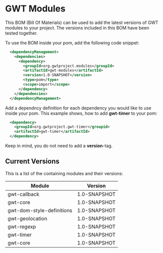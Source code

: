 # GWT Modules
This BOM (Bill Of Materials) can be used to add the latest versions of GWT modules to your project. The versions included in this BOM have been tested together.   

To use the BOM inside your pom, add the following code snippet:
```xml
  <dependencyManagement>
    <dependencies>
      <dependency>
        <groupId>org.gwtproject.modules</groupId>
        <artifactId>gwt-modules</artifactId>
        <version>1.0-SNAPSHOT</version>
        <type>pom</type>
        <scope>import</scope>
      </dependency>
    </dependencies>
  </dependencyManagement>
```
Add a dependncy definition for each dependency you would like to use inside your pom.
This example shows, how to add **gwt-timer** to your pom:
```xml
  <dependency>
    <groupId>org.gwtproject.gwt-timer</groupid>
    <artifactId>gwt-timer</artifactId>
  </dependency>
```
Keep in mind, you do not need to add a **version**-tag.

## Current Versions

This is a list of the containing modules and their versions:

| Module                            | Version               |
|-----------------------------------|:---------------------:|
| gwt-callback                      |  1.0-SNAPSHOT         |
| gwt-core                          |  1.0-SNAPSHOT         |
| gwt-dom-style-definitions         |  1.0-SNAPSHOT         |
| gwt-geolocation                   |  1.0-SNAPSHOT         |
| gwt-regexp                        |  1.0-SNAPSHOT         |
| gwt-timer                         |  1.0-SNAPSHOT         |
| gwt-core                          |  1.0-SNAPSHOT         |
